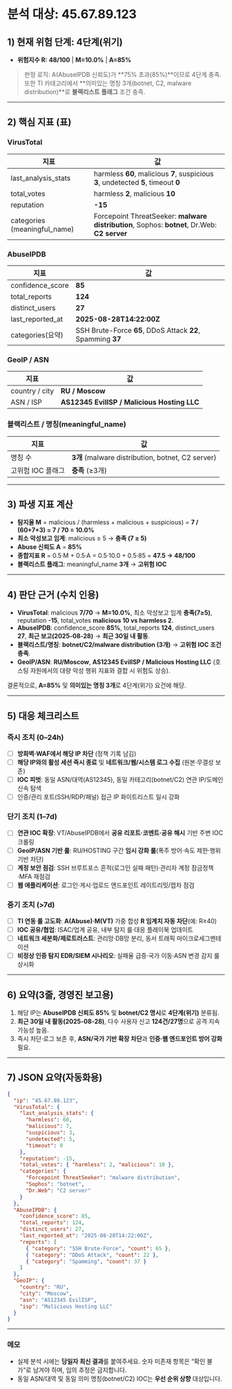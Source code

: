 # 분석 대상: 45.67.89.123

## 1) **현재 위험 단계:** 4단계(위기)

* **위험지수 R:** **48/100** | **M=10.0%** | **A=85%**

> 판정 로직: A(AbuseIPDB 신뢰도)가 \*\*75% 초과(85%)\*\*이므로 4단계 충족. 또한 TI 카테고리에서 \*\*의미있는 명칭 3개(botnet, C2, malware distribution)\*\*로 **블랙리스트 플래그** 조건 충족.

---

## 2) 핵심 지표 (표)

### VirusTotal

| 지표                            | 값                                                                                            |
| ----------------------------- | -------------------------------------------------------------------------------------------- |
| last\_analysis\_stats         | harmless **60**, malicious **7**, suspicious **3**, undetected **5**, timeout **0**          |
| total\_votes                  | harmless **2**, malicious **10**                                                             |
| reputation                    | **-15**                                                                                      |
| categories (meaningful\_name) | Forcepoint ThreatSeeker: **malware distribution**, Sophos: **botnet**, Dr.Web: **C2 server** |

### AbuseIPDB

| 지표                 | 값                                                           |
| ------------------ | ----------------------------------------------------------- |
| confidence\_score  | **85**                                                      |
| total\_reports     | **124**                                                     |
| distinct\_users    | **27**                                                      |
| last\_reported\_at | **2025-08-28T14:22:00Z**                                    |
| categories(요약)     | SSH Brute-Force **65**, DDoS Attack **22**, Spamming **37** |

### GeoIP / ASN

| 지표             | 값                                           |
| -------------- | ------------------------------------------- |
| country / city | **RU / Moscow**                             |
| ASN / ISP      | **AS12345 EvilISP / Malicious Hosting LLC** |

### 블랙리스트 / 명칭(meaningful\_name)

| 지표          | 값                                                |
| ----------- | ------------------------------------------------ |
| 명칭 수        | **3개** (malware distribution, botnet, C2 server) |
| 고위험 IOC 플래그 | **충족** (≥3개)                                     |

---

## 3) 파생 지표 계산

* **탐지율 M** = malicious / (harmless + malicious + suspicious)
  \= **7 / (60+7+3) = 7 / 70 = 10.0%**
* **최소 악성보고 임계**: malicious ≥ 5 → **충족 (7 ≥ 5)**
* **Abuse 신뢰도 A** = **85%**
* **종합지표 R** = 0.5·M + 0.5·A = 0.5·10.0 + 0.5·85 = **47.5 → 48/100**
* **블랙리스트 플래그**: meaningful\_name **3개** → **고위험 IOC**

---

## 4) **판단 근거 (수치 인용)**

* **VirusTotal**: malicious **7/70** → **M=10.0%**, 최소 악성보고 임계 **충족(7≥5)**, reputation **-15**, total\_votes **malicious 10 vs harmless 2**.
* **AbuseIPDB**: confidence\_score **85%**, total\_reports **124**, distinct\_users **27**, **최근 보고(2025-08-28)** → **최근 30일 내 활동**.
* **블랙리스트/명칭**: **botnet/C2/malware distribution (3개)** → **고위험 IOC 조건 충족**.
* **GeoIP/ASN**: **RU/Moscow**, **AS12345 EvilISP / Malicious Hosting LLC** (호스팅 자원에서의 대량 악성 행위 지표와 결합 시 위험도 상승).

결론적으로, **A=85%** 및 **의미있는 명칭 3개**로 4단계(위기) 요건에 해당.

---

## 5) 대응 체크리스트

### **즉시 조치 (0–24h)**

* [ ] **방화벽·WAF에서 해당 IP 차단** (정책 기록 남김)
* [ ] **해당 IP와의 활성 세션 즉시 종료** 및 **네트워크/웹/시스템 로그 수집** (원본·무결성 보존)
* [ ] **IOC 피벗**: 동일 ASN/대역(AS12345), 동일 카테고리(botnet/C2) 연관 IP/도메인 신속 탐색
* [ ] 인증/관리 포트(SSH/RDP/패널) 접근 IP 화이트리스트 일시 강화

### **단기 조치 (1–7d)**

* [ ] **연관 IOC 확장**: VT/AbuseIPDB에서 **공유 리포트·코멘트·공유 해시** 기반 주변 IOC 크롤링
* [ ] **GeoIP/ASN 기반 룰**: RU/HOSTING 구간 **임시 강화 룰**(폭주 방어·속도 제한·행위 기반 차단)
* [ ] **계정 보안 점검**: SSH 브루트포스 흔적(로그인 실패 패턴)·관리자 계정 잠금정책·MFA 재점검
* [ ] **웹 애플리케이션**: 로그인·게시·업로드 엔드포인트 레이트리밋/캡차 점검

### **중기 조치 (>7d)**

* [ ] **TI 연동 룰 고도화**: **A(Abuse)·M(VT)** 가중 합성 **R 임계치 자동 차단**(예: R≥40)
* [ ] **IOC 공유/협업**: ISAC/업계 공유, 내부 탐지 룰·대응 플레이북 업데이트
* [ ] **네트워크 세분화/제로트러스트**: 관리망·DB망 분리, 동서 트래픽 마이크로세그멘테이션
* [ ] **비정상 인증 탐지 EDR/SIEM 시나리오**: 실패율 급증·국가 이동·ASN 변경 감지 룰 상시화

---

## 6) **요약(3줄, 경영진 보고용)**

1. 해당 IP는 **AbuseIPDB 신뢰도 85%** 및 **botnet/C2 명시**로 **4단계(위기)** 분류됨.
2. **최근 30일 내 활동(2025-08-28)**, 다수 사용자 신고 **124건/27명**으로 공격 지속 가능성 높음.
3. 즉시 차단·로그 보존 후, **ASN/국가 기반 확장 차단**과 **인증·웹 엔드포인트 방어 강화** 필요.

---

## 7) **JSON 요약(자동화용)**

```json
{
  "ip": "45.67.89.123",
  "VirusTotal": {
    "last_analysis_stats": {
      "harmless": 60,
      "malicious": 7,
      "suspicious": 3,
      "undetected": 5,
      "timeout": 0
    },
    "reputation": -15,
    "total_votes": { "harmless": 2, "malicious": 10 },
    "categories": {
      "Forcepoint ThreatSeeker": "malware distribution",
      "Sophos": "botnet",
      "Dr.Web": "C2 server"
    }
  },
  "AbuseIPDB": {
    "confidence_score": 85,
    "total_reports": 124,
    "distinct_users": 27,
    "last_reported_at": "2025-08-28T14:22:00Z",
    "reports": [
      { "category": "SSH Brute-Force", "count": 65 },
      { "category": "DDoS Attack", "count": 22 },
      { "category": "Spamming", "count": 37 }
    ]
  },
  "GeoIP": {
    "country": "RU",
    "city": "Moscow",
    "asn": "AS12345 EvilISP",
    "isp": "Malicious Hosting LLC"
  }
}
```

---

### 메모

* 실제 분석 시에는 **당일자 최신 결과**를 붙여주세요. 숫자 미존재 항목은 “확인 불가”로 남겨야 하며, 임의 추정은 금지합니다.
* 동일 ASN/대역 및 동일 의미 명칭(botnet/C2) IOC는 **우선 순위 상향** 대상입니다.
